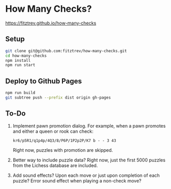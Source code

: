 # How Many Checks?

https://fitztrev.github.io/how-many-checks

## Setup

```bash
git clone git@github.com:fitztrev/how-many-checks.git
cd how-many-checks
npm install
npm run start
```

## Deploy to Github Pages

```bash
npm run build
git subtree push --prefix dist origin gh-pages
```

## To-Do

1. Implement pawn promotion dialog.
    For example, when a pawn promotes and either a queen or rook can check:
    ```
    kr6/p5R1/q1p4p/4Q3/8/P6P/1P2p2P/K7 b - - 3 43
    ```
    Right now, puzzles with promotion are skipped.

1. Better way to include puzzle data?
    Right now, just the first 5000 puzzles from the Lichess database are included.

1. Add sound effects?
    Upon each move or just upon completion of each puzzle? Error sound effect when playing a non-check move?
